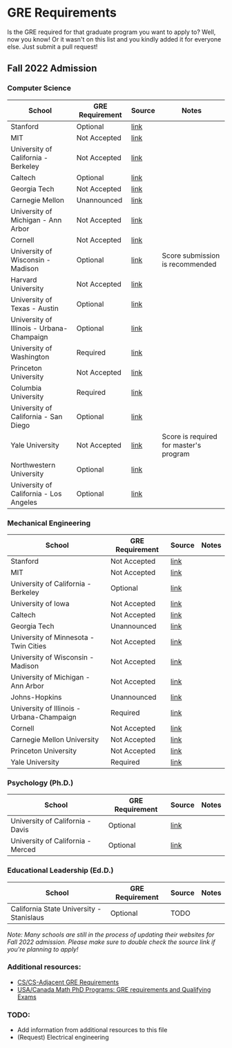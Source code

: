 # GRE Requirements

Is the GRE required for that graduate program you want to apply to? Well, now you know! Or it wasn't on this list and you kindly added it for everyone else. Just submit a pull request!

## Fall 2022 Admission

### Computer Science

| School | GRE Requirement | Source | Notes
|--|--|--|--|
| Stanford | Optional | [link](https://cs.stanford.edu/admissions/checklist) |
| MIT | Not Accepted | [link](https://www.eecs.mit.edu/academics-admissions/graduate-program/faqs) |
| University of California - Berkeley | Not Accepted | [link](https://me.berkeley.edu/graduate/application-requirements/) |
| Caltech | Optional | [link](https://cms.caltech.edu/academics/grad) | 
| Georgia Tech | Not Accepted | [link](https://grad.gatech.edu/degree-programs/computer-science-campus) |
| Carnegie Mellon | Unannounced | [link](https://www.cs.cmu.edu/academics/graduate-admissions) |
| University of Michigan - Ann Arbor | Not Accepted | [link](https://cse.engin.umich.edu/academics/graduate/admissions/) |
| Cornell | Not Accepted | [link](https://www.cs.cornell.edu/phd/admissions) |
| University of Wisconsin - Madison | Optional | [link](https://www.cs.wisc.edu/graduate/ms-and-phd-program/) | Score submission is recommended |
| Harvard University | Not Accepted | [link](https://www.meche.engineering.cmu.edu/education/graduate-programs/admission/index.html) |
| University of Texas - Austin | Optional | [link](https://www.cs.utexas.edu/graduate/prospective-students/apply) |
|	University of Illinois - Urbana-Champaign | Optional | [link](https://cs.illinois.edu/admissions/graduate/faqs) |
|	University of Washington | Required | [link](https://www.cs.washington.edu/academics/pmp/admissions/prerequisites) |
| Princeton University | Not Accepted | [link](https://gradschool.princeton.edu/gre-requirements-department) |
| Columbia University | Required | [link](https://www.cs.columbia.edu/education/admissions8/) |
| University of California - San Diego | Optional | [link](https://cse.ucsd.edu/graduate/admissions) |
| Yale University | Not Accepted | [link](https://gsas.yale.edu/admissions/phdmasters-application-process/standardized-testing-requirements) | Score is required for master's program |
| Northwestern University | Optional | [link](https://www.mccormick.northwestern.edu/computer-science/academics/graduate/admissions/) |
| University of California - Los Angeles | Optional | [link](https://grad.ucla.edu/programs/school-of-engineering-and-applied-science/computer-science/) |

### Mechanical Engineering

| School | GRE Requirement | Source | Notes
|--|--|--|--|
| Stanford | Not Accepted | [link](https://me.stanford.edu/academics-admissions/graduate/doctoral-program/phd-admissions) |
| MIT | Not Accepted | [link](http://meche.mit.edu/education/prospective-students/graduate/apply) |
| University of California - Berkeley | Optional | [link](https://me.berkeley.edu/graduate/application-requirements/) |
| University of Iowa |  Not Accepted | [link](https://me.engineering.uiowa.edu/graduate/mechanical-engineering-graduate-program/me-admission-requirements) |
| Caltech | Not Accepted | [link](https://mce.caltech.edu/academics/grad) | 
| Georgia Tech | Unannounced | [link](https://grad.gatech.edu/degree-programs/mechanical-engineering) |
| University of Minnesota - Twin Cities | Not Accepted | [link](https://cse.umn.edu/me/academics/graduate/prospective/admissions) |
| University of Wisconsin - Madison | Not Accepted | [link](https://guide.wisc.edu/graduate/mechanical-engineering/mechanical-engineering-phd/#admissionstext) |
| University of Michigan - Ann Arbor | Not Accepted | [link](https://me.engin.umich.edu/admissions/graduate/application-requirements) |
| Johns-Hopkins | Unannounced | [link](https://me.jhu.edu/meche-graduate-admissions/) |
|	University of Illinois - Urbana-Champaign | Required | [link](http://catalog.illinois.edu/graduate/engineering/mechanical-engineering-phd/) |
| Cornell | Not Accepted | [link](https://www.mae.cornell.edu/mae/programs/graduate-programs/phd-degree/admissions) |
| Carnegie Mellon University | Not Accepted | [link](https://www.meche.engineering.cmu.edu/education/graduate-programs/admission/index.html) |
| Princeton University | Not Accepted | [link](https://gradschool.princeton.edu/gre-requirements-department) |
| Yale University | Required| [link](https://gsas.yale.edu/admissions/phdmasters-application-process/standardized-testing-requirements) |

### Psychology (Ph.D.)
| School | GRE Requirement | Source | Notes
|--|--|--|--|
| University of California - Davis | Optional | [link](https://psychology.ucdavis.edu/graduate/how-to-apply) |
| University of California - Merced | Optional | [link](https://graduatedivision.ucmerced.edu/prospective-students/apply-now/requirements) |

### Educational Leadership (Ed.D.)
| School | GRE Requirement | Source | Notes
|--|--|--|--|
| California State University - Stanislaus | Optional | TODO |

_Note: Many schools are still in the process of updating their websites for Fall 2022 admission. Please make sure to double check the source link if you're planning to apply!_

### Additional resources:
- [CS/CS-Adjacent GRE Requirements](https://docs.google.com/spreadsheets/d/13YIIj0x4VnjC1xGyeX_-VcIUrtxUKrGw12dP9YmA6Yc/edit#gid=0)
- [USA/Canada Math PhD Programs: GRE requirements and Qualifying Exams](https://docs.google.com/spreadsheets/d/1hmdO7af3-lLvtJQO-szayG6blTvAYBQ1JcYXFZ_6apE/edit#gid=0)

### TODO:
- Add information from additional resources to this file
- (Request) Electrical engineering
